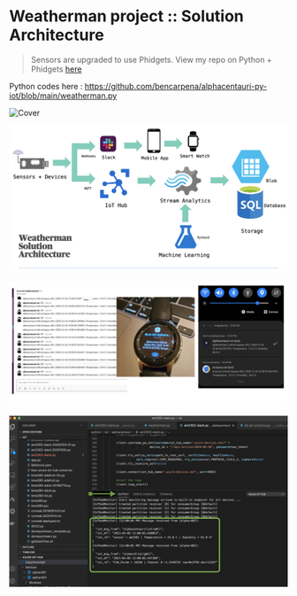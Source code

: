 # Weatherman project :: Solution Architecture
> Sensors are upgraded to use Phidgets. View my repo on Python + Phidgets [here](https://github.com/bencarpena/phidgets/)

Python codes here : https://github.com/bencarpena/alphacentauri-py-iot/blob/main/weatherman.py

![Cover](https://github.com/bencarpena/alphacentauri-py-iot/blob/main/iot-ot-solarch-splash.png)

![Solution Architecture](https://github.com/bencarpena/alphacentauri-py-iot/blob/main/weatherman-solarch.png)

![POC endpoints](https://github.com/bencarpena/alphacentauri-py-iot/blob/main/w-userendpoints.png)

![IOT Monitored](https://github.com/bencarpena/alphacentauri-py-iot/blob/main/iot-monitored.png)
